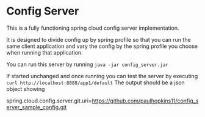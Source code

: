 # Config Server

This is a fully functioning spring cloud config server implementation.

It is designed to divide config up by spring profile so that you can run the same client application and vary the config by the spring profile you choose when running that application. 

You can run this server by running `java -jar config_server.jar`

If started unchanged and once running you can test the server by executing `curl http://localhost:8888/app1/default` The output should be a json object showing 

spring.cloud.config.server.git.uri=https://github.com/paulhopkins11/config_server_sample_config.git
                    
